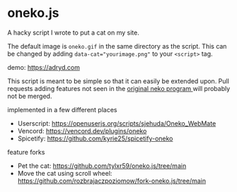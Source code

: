 # oneko.js

A hacky script I wrote to put a cat on my site.

The default image is `oneko.gif` in the same directory as the script. This can be changed by adding `data-cat="yourimage.png"` to your `<script>` tag.

demo: https://adryd.com

This script is meant to be simple so that it can easily be extended upon. Pull requests adding features not seen in the [original neko program 
](https://en.wikipedia.org/wiki/Neko_(software)) will probably not be merged.

implemented in a few different places
  - Userscript: https://openuserjs.org/scripts/sjehuda/Oneko_WebMate
  - Vencord: https://vencord.dev/plugins/oneko
  - Spicetify: https://github.com/kyrie25/spicetify-oneko

feature forks
 - Pet the cat: https://github.com/tylxr59/oneko.js/tree/main
 - Move the cat using scroll wheel: https://github.com/rozbrajaczpoziomow/fork-oneko.js/tree/main
